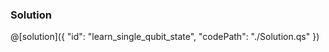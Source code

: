 ### Solution

@[solution]({
    "id": "learn_single_qubit_state",
    "codePath": "./Solution.qs"
})

